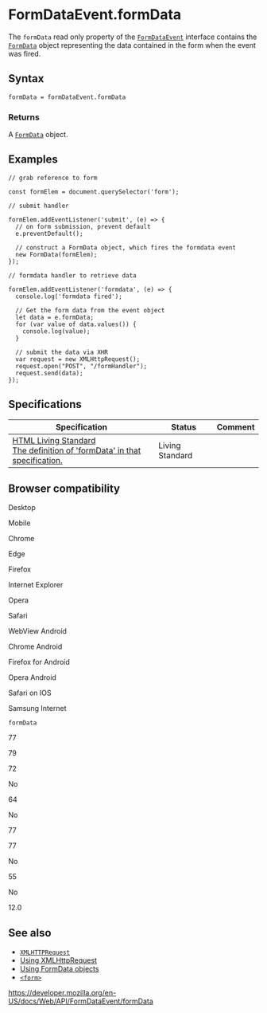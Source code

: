 FormDataEvent.formData
======================

The `formData` read only property of the [`FormDataEvent`](../formdataevent) interface contains the [`FormData`](../formdata) object representing the data contained in the form when the event was fired.

Syntax
------

    formData = formDataEvent.formData

### Returns

A [`FormData`](../formdata) object.

Examples
--------

    // grab reference to form

    const formElem = document.querySelector('form');

    // submit handler

    formElem.addEventListener('submit', (e) => {
      // on form submission, prevent default
      e.preventDefault();

      // construct a FormData object, which fires the formdata event
      new FormData(formElem);
    });

    // formdata handler to retrieve data

    formElem.addEventListener('formdata', (e) => {
      console.log('formdata fired');

      // Get the form data from the event object
      let data = e.formData;
      for (var value of data.values()) {
        console.log(value);
      }

      // submit the data via XHR
      var request = new XMLHttpRequest();
      request.open("POST", "/formHandler");
      request.send(data);
    });

Specifications
--------------

<table><thead><tr class="header"><th>Specification</th><th>Status</th><th>Comment</th></tr></thead><tbody><tr class="odd"><td><a href="https://html.spec.whatwg.org/multipage/#dom-formdataevent-formdata">HTML Living Standard<br />
<span class="small">The definition of 'formData' in that specification.</span></a></td><td><span class="spec-living">Living Standard</span></td><td></td></tr></tbody></table>

Browser compatibility
---------------------

Desktop

Mobile

Chrome

Edge

Firefox

Internet Explorer

Opera

Safari

WebView Android

Chrome Android

Firefox for Android

Opera Android

Safari on IOS

Samsung Internet

`formData`

77

79

72

No

64

No

77

77

No

55

No

12.0

See also
--------

-   [`XMLHTTPRequest`](../xmlhttprequest)
-   [Using XMLHttpRequest](../xmlhttprequest/using_xmlhttprequest)
-   [Using FormData objects](../formdata/using_formdata_objects)
-   [`<form>`](https://developer.mozilla.org/en-US/docs/Web/HTML/Element/form)

<a href="https://developer.mozilla.org/en-US/docs/Web/API/FormDataEvent/formData" class="_attribution-link">https://developer.mozilla.org/en-US/docs/Web/API/FormDataEvent/formData</a>
